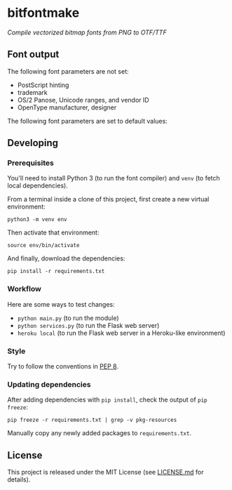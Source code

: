 # bitfontmake
_Compile vectorized bitmap fonts from PNG to OTF/TTF_

## Font output

The following font parameters are not set:

- PostScript hinting
- trademark
- OS/2 Panose, Unicode ranges, and vendor ID
- OpenType manufacturer, designer

The following font parameters are set to default values:


## Developing

### Prerequisites

You'll need to install Python 3 (to run the font compiler) and `venv` (to fetch local dependencies).

From a terminal inside a clone of this project, first create a new virtual environment:

```
python3 -m venv env
```

Then activate that environment:

```
source env/bin/activate
```

And finally, download the dependencies:

```
pip install -r requirements.txt
```

### Workflow

Here are some ways to test changes:

- `python main.py` (to run the module)
- `python services.py` (to run the Flask web server)
- `heroku local` (to run the Flask web server in a Heroku-like environment)

### Style

Try to follow the conventions in [PEP 8](https://www.python.org/dev/peps/pep-0008/).

### Updating dependencies

After adding dependencies with `pip install`, check the output of `pip freeze`:

```
pip freeze -r requirements.txt | grep -v pkg-resources
```

Manually copy any newly added packages to `requirements.txt`.

## License

This project is released under the MIT License (see [LICENSE.md](LICENSE.md) for details).
